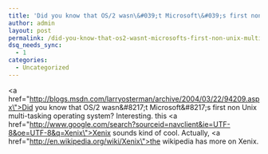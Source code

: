 ```yaml
---
title: 'Did you know that OS/2 wasn\&#039;t Microsoft\&#039;s first non Unix multi-tasking operating system?'
author: admin
layout: post
permalink: /did-you-know-that-os2-wasnt-microsofts-first-non-unix-multi-tasking-operating-system/
dsq_needs_sync:
  - 1
categories:
  - Uncategorized
---
```

<a href=\"http://blogs.msdn.com/larryosterman/archive/2004/03/22/94209.aspx\">Did you know that OS/2 wasn\&#8217;t Microsoft\&#8217;s first non Unix multi-tasking operating system?</a> Interesting. this <a href=\"http://www.google.com/search?sourceid=navclient&ie=UTF-8&oe=UTF-8&q=Xenix\">Xenix</a> sounds kind of cool. Actually, <a href=\"http://en.wikipedia.org/wiki/Xenix\">the wikipedia has more on Xenix</a>.